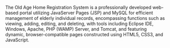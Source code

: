 The Old Age Home Registration System is a professionally developed web-based portal utilizing JavaServer Pages (JSP) and MySQL for efficient management of elderly individual records, encompassing functions such as viewing, adding, editing, and deleting, with tools including Eclipse IDE, Windows, Apache, PHP (WAMP) Server, and Tomcat, and featuring dynamic, browser-compatible pages constructed using HTML5, CSS3, and JavaScript.
